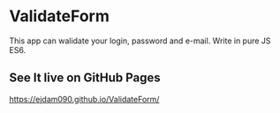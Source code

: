 # ValidateForm
This app can walidate your login, password and e-mail. Write in pure JS ES6.

## See It live on GitHub Pages
 https://ejdam090.github.io/ValidateForm/
